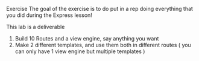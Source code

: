 Exercise
The goal of the exercise is to do put in a rep doing everything that you did during the Express lesson!

This lab is a deliverable

1. Build 10 Routes and a view engine, say anything you want
2. Make 2 different templates, and use them both in different routes ( you can only have 1 view engine but multiple templates )
